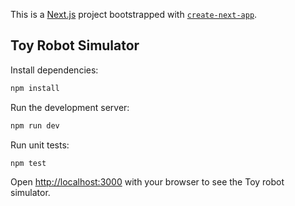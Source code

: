 This is a [Next.js](https://nextjs.org/) project bootstrapped with [`create-next-app`](https://github.com/vercel/next.js/tree/canary/packages/create-next-app).

## Toy Robot Simulator


Install dependencies:

```bash
npm install
```

Run the development server:

```bash
npm run dev
```

Run unit tests: 
```bash
npm test
```

Open [http://localhost:3000](http://localhost:3000) with your browser to see the Toy robot simulator.

